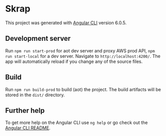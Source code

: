 # Skrap

This project was generated with [Angular CLI](https://github.com/angular/angular-cli) version 6.0.5.

## Development server

Run `npm run start-prod` for aot dev server and proxy AWS prod API, `npm run start-local` for a dev server. Navigate to `http://localhost:4200/`. The app will automatically reload if you change any of the source files.

## Build

Run `npm run build-prod` to build (aot) the project. The build artifacts will be stored in the `dist/` directory.

## Further help

To get more help on the Angular CLI use `ng help` or go check out the [Angular CLI README](https://github.com/angular/angular-cli/blob/master/README.md).
